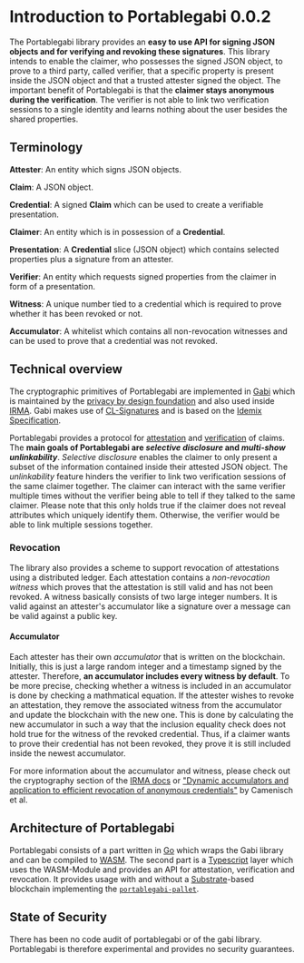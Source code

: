 # Introduction to Portablegabi 0.0.2

The Portablegabi library provides an **easy to use API for signing JSON objects and for verifying and revoking these signatures**.
This library intends to enable the claimer, who possesses the signed JSON object, to prove to a third party, called verifier, that a specific property is present inside the JSON object and that a trusted attester signed the object.
The important benefit of Portablegabi is that the **claimer stays anonymous during the verification**.
The verifier is not able to link two verification sessions to a single identity and learns nothing about the user besides the shared properties.

## Terminology

**Attester**: An entity which signs JSON objects.

**Claim**: A JSON object.

**Credential**: A signed **Claim** which can be used to create a verifiable presentation.

**Claimer**: An entity which is in possession of a **Credential**.

**Presentation**: A **Credential** slice (JSON object) which contains selected properties plus a signature from an attester.

**Verifier**: An entity which requests signed properties from the claimer in form of a presentation.

**Witness**: A unique number tied to a credential which is required to prove whether it has been revoked or not.

**Accumulator**: A whitelist which contains all non-revocation witnesses and can be used to prove that a credential was not revoked.

## Technical overview

The cryptographic primitives of Portablegabi are implemented in [Gabi](https://github.com/privacybydesign/gabi) which is maintained by the [privacy by design foundation](https://privacybydesign.foundation/en/) and also used inside [IRMA](https://www.irmacard.org).
Gabi makes use of [CL-Signatures](https://dl.acm.org/doi/10.5555/1766811.1766838) and is based on the [Idemix Specification](https://domino.research.ibm.com/library/cyberdig.nsf/papers/EEB54FF3B91C1D648525759B004FBBB1/File/rz3730_revised.pdf).

Portablegabi provides a protocol for [attestation](2_attestation.md) and [verification](3_verification.md) of claims.
The **main goals of Portablegabi are _selective disclosure_ and _multi-show unlinkability_**.
_Selective disclosure_ enables the claimer to only present a subset of the information contained inside their attested JSON object.
The _unlinkability_ feature hinders the verifier to link two verification sessions of the same claimer together.
The claimer can interact with the same verifier multiple times without the verifier being able to tell if they talked to the same claimer.
Please note that this only holds true if the claimer does not reveal attributes which uniquely identify them.
Otherwise, the verifier would be able to link multiple sessions together.

### Revocation

The library also provides a scheme to support revocation of attestations using a distributed ledger.
Each attestation contains a _non-revocation witness_ which proves that the attestation is still valid and has not been revoked.
A witness basically consists of two large integer numbers.
It is valid against an attester's accumulator like a signature over a message can be valid against a public key.

#### Accumulator

Each attester has their own _accumulator_ that is written on the blockchain.
Initially, this is just a large random integer and a timestamp signed by the attester.
Therefore, **an accumulator includes every witness by default**.
To be more precise, checking whether a witness is included in an accumulator is done by checking a mathmatical equation.
If the attester wishes to revoke an attestation, they remove the associated witness from the accumulator and update the blockchain with the new one.
This is done by calculating the new accumulator in such a way that the inclusion equality check does not hold true for the witness of the revoked credential.
Thus, if a claimer wants to prove their credential has not been revoked, they prove it is still included inside the newest accumulator.

For more information about the accumulator and witness, please check out the cryptography section of the [IRMA docs](https://irma.app/docs/revocation/#cryptography) or ["Dynamic accumulators and application to efficient revocation of anonymous credentials"](http://static.cs.brown.edu/people/alysyans/papers/camlys02.pdf) by Camenisch et al.

## Architecture of Portablegabi

Portablegabi consists of a part written in [Go](https://golang.org) which wraps the Gabi library and can be compiled to [WASM](https://webassembly.org).
The second part is a [Typescript](http://www.typescriptlang.org/index.html) layer which uses the WASM-Module and provides an API for attestation, verification and revocation. It provides usage with and without a [Substrate](https://www.parity.io/substrate/)-based blockchain implementing the [`portablegabi-pallet`](https://github.com/KILTprotocol/portablegabi-pallet).

## State of Security

There has been no code audit of portablegabi or of the gabi library.
Portablegabi is therefore experimental and provides no security guarantees.

